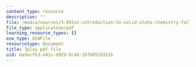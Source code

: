 ```yaml
---
content_type: resource
description: ''
file: /media/courses/3-091sc-introduction-to-solid-state-chemistry-fall-2010/6a9acfb3e41cd9298c4818f8051b931b_FfBc3M5EaeU.pdf
file_type: application/pdf
learning_resource_types: []
ocw_type: OCWFile
resourcetype: Document
title: 3play pdf file
uid: 6a9acfb3-e41c-d929-8c48-18f8051b931b
---
```

